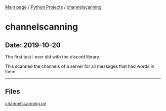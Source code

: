 [Main page](/) / [Python Projects](/python) / [channelscanning](/python/2019-10-20_channelscanning)

# channelscanning

## Date: 2019-10-20

The first test I ever did with the discord library.

This scanned the channels of a server for all messages that had words in them.

-----

## Files

[channelscanning.py](channelscanning.py)